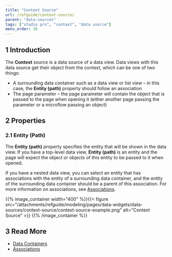 ```yaml
---
title: "Context Source"
url: /refguide/context-source/
parent: "data-sources"
tags: ["studio pro", "context", "data source"]
menu_order: 30
---
```


## 1 Introduction

The **Context** source is a data source of a data view. Data views with this data source get their object from the context, which can be one of two things:

* A surrounding data container such as a data view or list view – in this case, the **Entity (path)** property should follow an association 
* The page parameter – the page parameter will contain the object that is passed to the page when opening it (either another page passing the parameter or a microflow passing an object)

## 2 Properties

### 2.1 Entity (Path)

The **Entity (path)** property specifies the entity that will be shown in the data view. If you have a top-level data view, **Entity (path)** is an entity and the page will expect the object or objects of this entity to be passed to it when opened. 

If you have a nested data view, you can select an entity that has associations with the entity of a surrounding data container, and the entity of the surrounding data container should be a parent of this association. For more information on associations, see [Associations](/refguide/associations/). 

{{% image_container width="400" %}}{{< figure src="/attachments/refguide/modeling/pages/data-widgets/data-sources/context-source/context-source-example.png" alt="Context Source" >}}
{{% /image_container %}}

## 3 Read More

* [Data Containers](/refguide/data-widgets/)
* [Associations](/refguide/associations/)